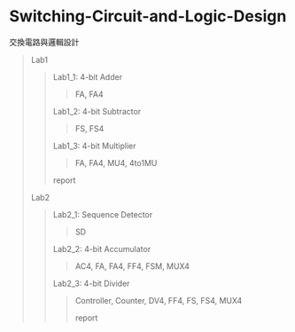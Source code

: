 # Switching-Circuit-and-Logic-Design
交換電路與邏輯設計
>Lab1
>>Lab1_1: 4-bit Adder
>>>FA, FA4
>>>
>>Lab1_2: 4-bit Subtractor
>>>FS, FS4
>>>
>>Lab1_3: 4-bit Multiplier
>>>FA, FA4, MU4, 4to1MU
>>>
>>report
>>
>Lab2
>>Lab2_1: Sequence Detector
>>>SD
>>>
>>Lab2_2: 4-bit Accumulator
>>>AC4, FA, FA4, FF4, FSM, MUX4
>>>
>>Lab2_3: 4-bit Divider
>>>Controller, Counter, DV4, FF4, FS, FS4, MUX4
>>>
>>>report
